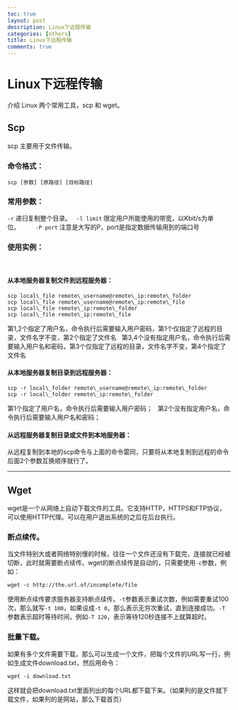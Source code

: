```yaml
---
toc: true
layout: post
description: Linux下远程传输
categories: [others]
title: Linux下远程传输
comments: true
---
```


# Linux下远程传输

介绍 Linux 两个常用工具，scp 和 wget。

<!-- more -->

## Scp
scp 主要用于文件传输。

### 命令格式：
	scp [参数] [原路径] [目标路径]

### 常用参数：

`-r` 递归复制整个目录。  
`-l limit` 限定用户所能使用的带宽，以Kbit/s为单位。     
  
`-P port` 注意是大写的P，port是指定数据传输用到的端口号   

### 使用实例：
 
#### 从本地服务器复制文件到远程服务器： 

```shell
scp local\_file remote\_username@remote\_ip:remote\_folder
scp local\_file remote\_username@remote\_ip:remote\_file
scp local\_file remote\_ip:remote\_folder
scp local\_file remote\_ip:remote\_file
```

第1,2个指定了用户名，命令执行后需要输入用户密码，第1个仅指定了远程的目录，文件名字不变，第2个指定了文件名  
第3,4个没有指定用户名，命令执行后需要输入用户名和密码，第3个仅指定了远程的目录，文件名字不变，第4个指定了文件名 

#### 从本地服务器复制目录到远程服务器：  

```shell
scp -r local\_folder remote\_username@remote\_ip:remote\_folder
scp -r local\_folder remote\_ip:remote\_folder
```
	
第1个指定了用户名，命令执行后需要输入用户密码；  
第2个没有指定用户名，命令执行后需要输入用户名和密码；

#### 从远程服务器复制目录或文件到本地服务器： 
从远程复制到本地的scp命令与上面的命令雷同，只要将从本地复制到远程的命令后面2个参数互换顺序就行了。

---- 

## Wget
wget是一个从网络上自动下载文件的工具。它支持HTTP，HTTPS和FTP协议，可以使用HTTP代理。可以在用户退出系统的之后在后台执行。

### 断点续传。
当文件特别大或者网络特别慢的时候，往往一个文件还没有下载完，连接就已经被切断，此时就需要断点续传。wget的断点续传是自动的，只需要使用`-c`参数，例如：

    wget -c http://the.url.of/incomplete/file
    
使用断点续传要求服务器支持断点续传。`-t`参数表示重试次数，例如需要重试100次，那么就写`-t 100`，如果设成`-t 0`，那么表示无穷次重试，直到连接成功。`-T`参数表示超时等待时间，例如`-T 120`，表示等待120秒连接不上就算超时。

### 批量下载。
如果有多个文件需要下载，那么可以生成一个文件，把每个文件的URL写一行，例如生成文件download.txt，然后用命令：

    wget -i download.txt
    
这样就会把download.txt里面列出的每个URL都下载下来。（如果列的是文件就下载文件，如果列的是网站，那么下载首页）


